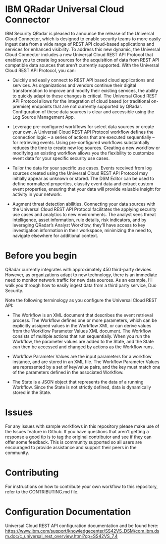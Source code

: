 # IBM QRadar Universal Cloud Connector

IBM Security QRadar is pleased to announce the release of the Universal Cloud Connector, which is designed to enable security teams to more easily ingest data from a wide range of REST API cloud-based applications and services for enhanced visibility. To address this new dynamic, the Universal Cloud Connector includes a new Universal Cloud REST API Protocol that enables you to create log sources for the acquisition of data from REST API compatible data sources that aren’t currently supported. With the Universal Cloud REST API Protocol, you can: 

  - Quickly and easily connect to REST API based cloud applications and services. As organizations and vendors continue their digital transformation to improve and modify their existing services, the ability to quickly adapt to these changes is critical. The Universal Cloud REST API Protocol allows for the integration of cloud based (or traditional on-premise) endpoints that are not currently supported by QRadar. Configuration of these data sources is clear and accessible using the Log Source Management App.


  - Leverage pre-configured workflows for select  data sources or create your own. A Universal Cloud REST API Protocol workflow defines the connection logic – a series of actions that are executed sequentially – for retrieving events. Using pre-configured workflows substantially reduces the time to create new log sources. Creating a new workflow or modifying an existing workflow allows you the flexibility to customize event data for your specific security use cases.


  - Tailor the data for your specific use cases. Events received from log sources created using the Universal Cloud REST API Protocol may initially appear as unknown or stored. The DSM Editor can be used to define normalized properties, classify event data and extract custom event properties, ensuring that your data will provide valuable insight for activity in your network.


  - Augment threat detection abilities. Connecting your data sources with the Universal Cloud REST API Protocol facilitates the applying security use cases and analytics to new environments. The analyst sees threat intelligence, asset information, rule details, risk indicators, and by leveraging QRadar’s Analyst Workflow, they’ll have access to key investigation information in their workspace, minimizing the need to, navigate elsewhere for additional context.

 
# Before you begin

QRadar currently integrates with approximately 450 third-party devices. However, as organizations adapt to new technology, there is an immediate  need to monitor network traffic for new data sources. As an example, I’ll walk you through how to easily ingest data from a third party service, Duo Security.  

Note the following terminology as you configure the Universal Cloud REST API:

   - The Workflow is an XML document that describes the event retrieval process. The Workflow defines one or more parameters, which can be explicitly assigned values in the Workflow XML or can derive values from the Workflow Parameter Values XML document. The Workflow consists of multiple actions that run sequentially. When you run the Workflow, the parameter values are added to the State, and the State can then be accessed and changed by actions as the Workflow runs.


   - Workflow Parameter Values are the input parameters for a workflow instance, and are stored in an XML file. The Workflow Parameter Values are represented by a set of key/value pairs, and the key must match one of the parameters defined in the associated Workflow.


   - The State is a JSON object that represents the data of a running Workflow. Since the State is not strictly defined, data is dynamically stored in the State.

# Issues
For any issues with sample workflows in this repository please make use of the Issues feature in Github. If you have questions that aren't getting a response a good tip is to tag the original contributor and see if they can offer some feedback. This is community supported so all users are encouraged to provide assistance and support their peers in the community.

# Contributing
For instructions on how to contribute your own workflow to this repository, refer to the CONTRIBUTING.md file.


# Configuration Documentation
Universal Cloud REST API configuration documentation and be found here: https://www.ibm.com/support/knowledgecenter/SS42VS_DSM/com.ibm.dsm.doc/c_universal_rest_overview.html?cp=SS42VS_7.4

